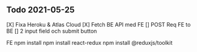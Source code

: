 ## Todo 2021-05-25
[X] Fixa Heroku & Atlas Cloud
[X] Fetch BE API med FE
[] POST Req FE to BE 
[] 2 input field och submit button

FE
npm install
npm install react-redux
npm install @reduxjs/toolkit
